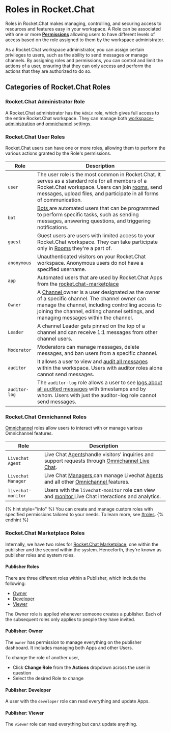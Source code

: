 # Roles in Rocket.Chat

Roles in Rocket.Chat makes managing, controlling, and securing access to resources and features easy in your workspace. A Role can be associated with one or more [**Permissions**](../use-rocket.chat/workspace-administration/permissions.md) allowing users to have different levels of access based on the role assigned to them by the workspace administrator.

As a Rocket.Chat workspace administrator, you can assign certain privileges to users, such as the ability to send messages or manage channels. By assigning roles and permissions, you can control and limit the actions of a user, ensuring that they can only access and perform the actions that they are authorized to do so.

## Categories of Rocket.Chat Roles

### Rocket.Chat Administrator Role

A Rocket.Chat administrator has the `Admin` role, which gives full access to the entire Rocket.Chat workspace. They can manage both [workspace-administration](../use-rocket.chat/workspace-administration/ "mention") and [omnichannel](../use-rocket.chat/omnichannel/ "mention") settings.

### Rocket.Chat User Roles

Rocket.Chat users can have one or more roles, allowing them to perform the various actions granted by the Role's permissions.

| Role          | Description                                                                                                                                                                                                                                                                                   |
| ------------- | --------------------------------------------------------------------------------------------------------------------------------------------------------------------------------------------------------------------------------------------------------------------------------------------- |
| `user`        | The user role is the most common in Rocket.Chat. It serves as a standard role for all members of a Rocket.Chat workspace. Users can join [rooms](../use-rocket.chat/user-guides/rooms/), send messages, upload files, and participate in all forms of communication.                          |
| `bot`         | [Bots ](../use-rocket.chat/workspace-administration/settings/bots.md)are automated users that can be programmed to perform specific tasks, such as sending messages, answering questions, and triggering notifications.                                                                       |
| `guest`       | Guest users are users with limited access to your Rocket.Chat workspace. They can take participate only in [Rooms](../use-rocket.chat/user-guides/rooms/) they're a part of.                                                                                                                  |
| `anonymous`   | Unauthenticated visitors on your Rocket.Chat workspace. Anonymous users do not have a specified username.                                                                                                                                                                                     |
| `app`         | Automated users that are used by Rocket.Chat Apps from the [rocket.chat-marketplace](../extend-rocket.chat-capabilities/rocket.chat-marketplace/ "mention")                                                                                                                                   |
| `Owner`       | A [Channel ](../use-rocket.chat/user-guides/rooms/channels/)owner is a user designated as the owner of a specific channel. The channel owner can manage the channel, including controlling access to joining the channel, editing channel settings, and managing messages within the channel. |
| `Leader`      | A channel Leader gets pinned on the top of a channel and can receive 1:1 messages from other channel users.                                                                                                                                                                                   |
| `Moderator`   | Moderators can manage messages, delete messages, and ban users from a specific channel.                                                                                                                                                                                                       |
| `auditor`     | It allows a user to view and [audit all messages](../use-rocket.chat/message-auditing-log.md)  within the workspace. Users with auditor roles alone cannot send messages.                                                                                                                     |
| `auditor-log` | The `auditor-log` role allows a user to see  [logs about all audited messages](../use-rocket.chat/message-auditing-log.md)  with timestamps and by whom. Users with just the auditor-log role cannot send messages.                                                                           |

### Rocket.Chat Omnichannel Roles

[Omnichannel](../use-rocket.chat/omnichannel/) roles allow users to interact with or manage various Omnichannel features.

| Role               | Description                                                                                                                                                                                                    |
| ------------------ | -------------------------------------------------------------------------------------------------------------------------------------------------------------------------------------------------------------- |
| `Livechat Agent`   | Live Chat [Agents](../use-rocket.chat/omnichannel/agents.md)handle visitors' inquiries and support requests through [Omnichannel Live Chat](../use-rocket.chat/omnichannel/livechat-widget-installation.md).   |
| `Livechat Manager` | Live Chat [Managers ](../use-rocket.chat/omnichannel/managers.md)can manage Livechat [Agents](../use-rocket.chat/omnichannel/agents.md) and all other [Omnichannel ](../use-rocket.chat/omnichannel/)features. |
| `livechat-monitor` | Users with the `livechat-monitor` role can view and [monitor ](../use-rocket.chat/omnichannel/monitors.md)Live Chat interactions and analytics.                                                                |

{% hint style="info" %}
You can create and manage custom roles with specified permissions tailored to your needs. To learn more, see [#roles](../use-rocket.chat/workspace-administration/permissions.md#roles "mention").
{% endhint %}

### Rocket.Chat Marketplace Roles

Internally, we have two roles for [Rocket.Chat Marketplace](../extend-rocket.chat-capabilities/rocket.chat-marketplace/); one within the publisher and the second within the system. Henceforth, they're known as publisher roles and system roles.

#### Publisher Roles

There are three different roles within a Publisher, which include the following:

* [Owner](roles-in-rocket.chat.md#publisher-owner)
* [Developer](roles-in-rocket.chat.md#publisher-developer)
* [Viewer](roles-in-rocket.chat.md#publisher-viewer)

The Owner role is applied whenever someone creates a publisher. Each of the subsequent roles only applies to people they have invited.

#### Publisher: Owner

The `owner` has permission to manage everything on the publisher dashboard. It includes managing both Apps and other Users.

To change the role of another user,

* Click **Change Role** from the **Actions** dropdown across the user in question
* Select the desired Role to change

#### Publisher: Developer

A user with the `developer` role can read everything and update Apps.

#### Publisher: Viewer

The `viewer` role can read everything but can.t update anything.
